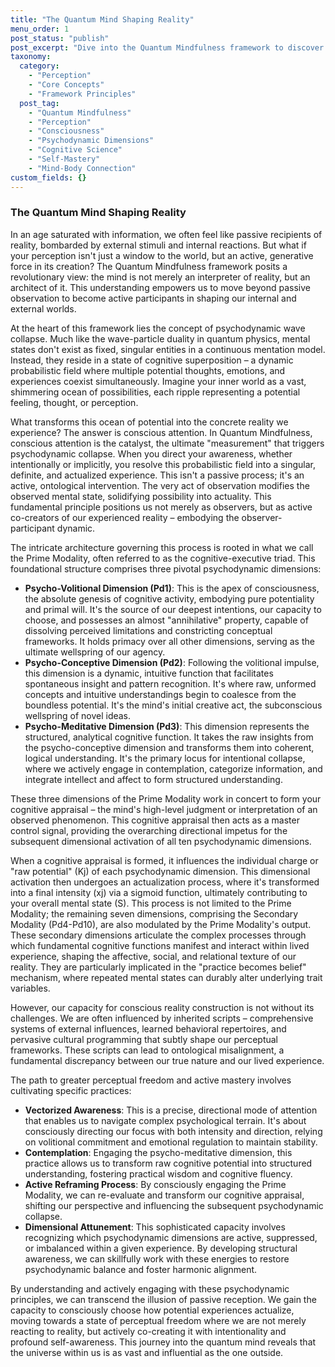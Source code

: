 ```yaml
---
title: "The Quantum Mind Shaping Reality"
menu_order: 1
post_status: "publish"
post_excerpt: "Dive into the Quantum Mindfulness framework to discover how your perception actively shapes your reality. Learn about psychodynamic wave collapse, cognitive superposition, and the powerful role of conscious attention in manifesting your experiences. This post explores the core mechanics of how your mind constructs reality, from primal will to manifest experience."
taxonomy:
  category:
    - "Perception"
    - "Core Concepts"
    - "Framework Principles"
  post_tag:
    - "Quantum Mindfulness"
    - "Perception"
    - "Consciousness"
    - "Psychodynamic Dimensions"
    - "Cognitive Science"
    - "Self-Mastery"
    - "Mind-Body Connection"
custom_fields: {}
---
```


### The Quantum Mind Shaping Reality

In an age saturated with information, we often feel like passive recipients of reality, bombarded by external stimuli and internal reactions. But what if your perception isn't just a window to the world, but an active, generative force in its creation? The Quantum Mindfulness framework posits a revolutionary view: the mind is not merely an interpreter of reality, but an architect of it. This understanding empowers us to move beyond passive observation to become active participants in shaping our internal and external worlds.

At the heart of this framework lies the concept of psychodynamic wave collapse. Much like the wave-particle duality in quantum physics, mental states don't exist as fixed, singular entities in a continuous mentation model. Instead, they reside in a state of cognitive superposition – a dynamic probabilistic field where multiple potential thoughts, emotions, and experiences coexist simultaneously. Imagine your inner world as a vast, shimmering ocean of possibilities, each ripple representing a potential feeling, thought, or perception.

What transforms this ocean of potential into the concrete reality we experience? The answer is conscious attention. In Quantum Mindfulness, conscious attention is the catalyst, the ultimate "measurement" that triggers psychodynamic collapse. When you direct your awareness, whether intentionally or implicitly, you resolve this probabilistic field into a singular, definite, and actualized experience. This isn't a passive process; it's an active, ontological intervention. The very act of observation modifies the observed mental state, solidifying possibility into actuality. This fundamental principle positions us not merely as observers, but as active co-creators of our experienced reality – embodying the observer-participant dynamic.

The intricate architecture governing this process is rooted in what we call the Prime Modality, often referred to as the cognitive-executive triad. This foundational structure comprises three pivotal psychodynamic dimensions:

*   **Psycho-Volitional Dimension (Pd1)**: This is the apex of consciousness, the absolute genesis of cognitive activity, embodying pure potentiality and primal will. It's the source of our deepest intentions, our capacity to choose, and possesses an almost "annihilative" property, capable of dissolving perceived limitations and constricting conceptual frameworks. It holds primacy over all other dimensions, serving as the ultimate wellspring of our agency.
*   **Psycho-Conceptive Dimension (Pd2)**: Following the volitional impulse, this dimension is a dynamic, intuitive function that facilitates spontaneous insight and pattern recognition. It's where raw, unformed concepts and intuitive understandings begin to coalesce from the boundless potential. It's the mind's initial creative act, the subconscious wellspring of novel ideas.
*   **Psycho-Meditative Dimension (Pd3)**: This dimension represents the structured, analytical cognitive function. It takes the raw insights from the psycho-conceptive dimension and transforms them into coherent, logical understanding. It's the primary locus for intentional collapse, where we actively engage in contemplation, categorize information, and integrate intellect and affect to form structured understanding.

These three dimensions of the Prime Modality work in concert to form your cognitive appraisal – the mind's high-level judgment or interpretation of an observed phenomenon. This cognitive appraisal then acts as a master control signal, providing the overarching directional impetus for the subsequent dimensional activation of all ten psychodynamic dimensions.

When a cognitive appraisal is formed, it influences the individual charge or "raw potential" (Kj) of each psychodynamic dimension. This dimensional activation then undergoes an actualization process, where it's transformed into a final intensity (xj) via a sigmoid function, ultimately contributing to your overall mental state (S). This process is not limited to the Prime Modality; the remaining seven dimensions, comprising the Secondary Modality (Pd4-Pd10), are also modulated by the Prime Modality's output. These secondary dimensions articulate the complex processes through which fundamental cognitive functions manifest and interact within lived experience, shaping the affective, social, and relational texture of our reality. They are particularly implicated in the "practice becomes belief" mechanism, where repeated mental states can durably alter underlying trait variables.

However, our capacity for conscious reality construction is not without its challenges. We are often influenced by inherited scripts – comprehensive systems of external influences, learned behavioral repertoires, and pervasive cultural programming that subtly shape our perceptual frameworks. These scripts can lead to ontological misalignment, a fundamental discrepancy between our true nature and our lived experience.

The path to greater perceptual freedom and active mastery involves cultivating specific practices:

*   **Vectorized Awareness**: This is a precise, directional mode of attention that enables us to navigate complex psychological terrain. It's about consciously directing our focus with both intensity and direction, relying on volitional commitment and emotional regulation to maintain stability.
*   **Contemplation**: Engaging the psycho-meditative dimension, this practice allows us to transform raw cognitive potential into structured understanding, fostering practical wisdom and cognitive fluency.
*   **Active Reframing Process**: By consciously engaging the Prime Modality, we can re-evaluate and transform our cognitive appraisal, shifting our perspective and influencing the subsequent psychodynamic collapse.
*   **Dimensional Attunement**: This sophisticated capacity involves recognizing which psychodynamic dimensions are active, suppressed, or imbalanced within a given experience. By developing structural awareness, we can skillfully work with these energies to restore psychodynamic balance and foster harmonic alignment.

By understanding and actively engaging with these psychodynamic principles, we can transcend the illusion of passive reception. We gain the capacity to consciously choose how potential experiences actualize, moving towards a state of perceptual freedom where we are not merely reacting to reality, but actively co-creating it with intentionality and profound self-awareness. This journey into the quantum mind reveals that the universe within us is as vast and influential as the one outside.